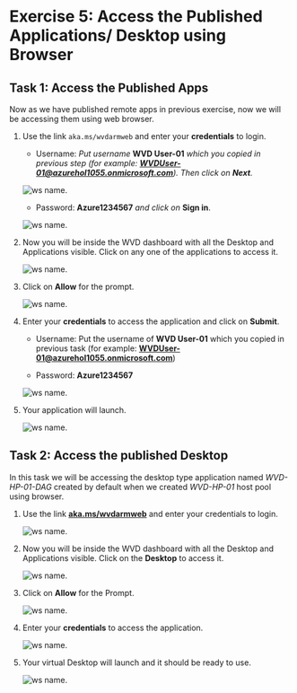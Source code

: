 # **Exercise 5: Access the Published Applications/ Desktop using Browser**

## **Task 1: Access the Published Apps**

Now as we have published remote apps in previous exercise, now we will be accessing them using web browser.

1. Use the link ```aka.ms/wvdarmweb``` and enter your **credentials** to login. 

   - Username: *Put username* **WVD User-01** *which you copied in previous step (for example: **WVDUser-01@azurehol1055.onmicrosoft.com**). Then click on **Next**.*
   
   ![ws name.](media/wvd42.png)

   - Password: **Azure1234567** *and click on* **Sign in**.

   ![ws name.](media/wvd43.png)
  

2. Now you will be inside the WVD dashboard with all the Desktop and Applications visible. Click on any one of the applications to access it. 

   ![ws name.](media/83.png)


3. Click on **Allow** for the prompt.

   ![ws name.](media/128.png)


4. Enter your **credentials** to access the application and click on **Submit**.

   - Username: Put the username of **WVD User-01** which you copied in previous task (for example: **WVDUser-01@azurehol1055.onmicrosoft.com**)
   
   - Password: **Azure1234567**

   ![ws name.](media/a47.png)
      
5. Your application will launch.

   ![ws name.](media/130.png)

## **Task 2: Access the published Desktop**

In this task we will be accessing the desktop type application named *WVD-HP-01-DAG* created by default when we created *WVD-HP-01* host pool using browser.

1. Use the link [**aka.ms/wvdarmweb**](aka.ms/wvdarmweb) and enter your credentials to login. 

   ![ws name.](media/45.png)


2. Now you will be inside the WVD dashboard with all the Desktop and Applications visible. Click on the **Desktop** to access it. 

   ![ws name.](media/46.png)


3. Click on **Allow** for the Prompt.

   ![ws name.](media/47.png)


4. Enter your **credentials** to access the application.

   ![ws name.](media/48.png)


5. Your virtual Desktop will launch and it should be ready to use. 

   ![ws name.](media/49.png)
   

